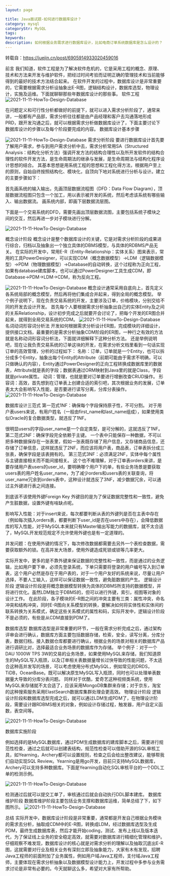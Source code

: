 ```yaml
---
layout: page

title: Java面试题-如何进行数据库设计？
category: mysql
categoryStr: MySQL
tags:
keywords:
description: 如何根据业务需求进行数据库设计，比如电商订单系统数据库是怎么设计的？
---
```


转载自：https://juejin.cn/post/6905914933020459016

前言
我们知道，软件工程是为了解决软件危机的，它是采用工程的概念、原理、 技术和方法来开发与维护软件，把经过时间考验而证明正确的管理技术和当前能够得到的最好的技术方法结合起来。
在软件开发的过程中，数据库设计是非常重要的，它需要根据需求分析设抽象出E-R图，逻辑结构设计，数据库选型，物理设计，实施及运维。下面就聊聊那些年数据库设计的那些事。
软件工程
<img src="/img/java/mysql/2021-11-11-HowTo-Design-Database-1.png" class="post-img" alt="2021-11-11-HowTo-Design-Database">

在问题定义和可行性分析都做好的前提下，就可以进入需求分析阶段了，通常来讲，一般都有产品部，需求分析往往都是由产品经理和客户去沟通落地形成PRD，跟开发沟通之后，就可以根据需求分析做数据库设计了，下面主要讨论下数据库设计的步骤以及每个阶段要完成的内容。
数据库设计基本步骤

<img src="/img/java/mysql/2021-11-11-HowTo-Design-Database-2.png" class="post-img" alt="2021-11-11-HowTo-Design-Database">
需求分析阶段
要进行数据库设计首先要了解用户需求，参与到用户需求分析中去，需求分析常用SA（Structured Analysis：结构化分析方法）强调开发方法的结构合理性以及所开发软件的结构合理性的软件开发方法，是生命周期法的继承与发展，是生命周期法与结构化程序设计思想的结合。
其基本思想是用系统工程的思想和工程化得方法，根据用户至上的原则，自始自终按照结构化、模块化，自顶向下地对系统进行分析与设计。建立的主要步骤如下：

首先画系统的输入输出，先画顶层数据流程图（DFD：Data Flow Diagram），顶层数据流程图只包含一个加工，用以表示被开发的系统，然后考虑该系统有哪些输入、输出数据流。
画系统内部，即画下层数据流层图。

下面是一个交易系统的DFD，需要先画出顶层数据流图，主要包括系统子模块之间的交互，然后再进一步对子模块进行分解。

<img src="/img/java/mysql/2021-11-11-HowTo-Design-Database-3.png" class="post-img" alt="2021-11-11-HowTo-Design-Database">

概念设计阶段
概念设计是整个数据库设计的关键，它是对需求分析阶段的成果进行综合，归档以及抽象出一个独立具体的DBMS模型，与具体的RDBMS产品无关。
在实际的开发中，常用E-R（Entity-Relationship：实体关系）图来表示，常用的工具PowerDesigner，可以实现CDM（概念数据模型）->LDM（逻辑数据模型）->PDM（物理数据模型）->Database的自动转换，这个过程称为正向工程，如果有database建库脚本，也可以通过PowerDesigner工具生成CDM，即Database->PDM->LDM->CDM，称为反向工程。

<img src="/img/java/mysql/2021-11-11-HowTo-Design-Database-4.png" class="post-img" alt="2021-11-11-HowTo-Design-Database">
概念设计通常采用自底向上，首先定义各系统局部的概念模型，然后再将他们集成合并起来，得到全局的概念模型。
举个例子说明下，现在负责交易系统的开发，主要涉及订单，价格模块，分别交给不同的开发去设计开发。
首先每个人要根据需求分析抽象出自己的实体Entity及之间的关系Relationship，设计初步完成之后就要开会讨论了，把每个开发的ER图合并起来，就得到全局交易系统的CDM。



<img src="/img/java/mysql/2021-11-11-HowTo-Design-Database-5.png" class="post-img" alt="2021-11-11-HowTo-Design-Database">
名词动词形容词分析法
开发如何根据需求分析设计ER图，完成模块的详细设计，提供接口文档，最重要的是需求分析抽象CDM阶段的ER图，一种行之有效的方法就是名称动词形容词分析法，下面就详细解释下这种分析方法。
还是举例说明吧，现在让我负责交易系统的订单这块的开发，在需求分析文档里看到一句话实现订单的高效管理，分析的过程如下：
名称：订单，订单就是一个Entity，也可以拆分成多个Entity，抽象出每个Entity的Attribute（前期可能由于需求不明确，可以只做确认的内容），Entity通过PowerDesigner的正向工程转换成数据库里的数据表，Attribute就是表的字段；数据表通过ORM映射到Java里的就是Class，字段就是private属性。
动词：管理，也就是要对订单要进行增删改查CRUD操作。
形容词：高效，首先想到在订单表上创建合适的索引吧，其次根据业务的发展，订单表太大会影响写入性能，是否要进行读写分离，分库分表操作。

<img src="/img/java/mysql/2021-11-11-HowTo-Design-Database-6.png" class="post-img" alt="2021-11-11-HowTo-Design-Database">

数据库设计三范式
第一范式1NF：确保每个字段保持原子性，不可分割。
对于用户表users来说，有用户姓名（一般由first_name和last_name组成），如果使用类似Oracle的复合数据类型，就违反了1NF。

很明显users的字段user_name是一个自定类型，是可分解的，这就违反了1NF。
第二范式2NF：确保字段完全依赖于主键。
一个表中只能保存一种数据，不可以把多种数据保存在一张表里，假如一张表既存储了用户信息，又存储商品信息，还存储了订单信息，这样就违反了2NF，而应该将用户表，商品表，订单表拆分成三张表，确保字段是该表拥有的。
第三范式3NF：必须满足2NF，实体中每个属性与主键直接相关而不能间接相关。
这个也不难理解，对于订单表orders来讲，是要存储用户表users的user_id，要明确哪个用户下的单，有些业务场景是要获取users表的用户姓名user_name，为了减少orders和users表的关联查询，将user_name冗余到orders表中，这种设计就违反了3NF，减少数据冗余，可以通过主外键进行表之间连接。

到底该不该使用外键Foreign Key
外键目的是为了保证数据完整性和一致性，避免产生脏数据，设置外键有啥缺点呢。


影响写入性能：对于insert来说，每次都要判断从表的外键列是否在主表中存在（例如每次插入orders表，都要判断下user_id是否在users中存在），会降低数据库的写入性能，对于MySQL本来就只有Master输出写能力的数据库，就不太合适了，MySQL开发规范规定不允许使用外键也是有一定道理的。


并发问题：在使用外键的情况下，每次修改数据都需要去另外一个表检查数据，需要获取额外的锁。在高并发大场景，使用外键造成死锁或锁等几率更大。


实际开发中，更多的是不靠外键来保证数据的完整性和一致性，而是通过的业务逻辑，比如用户要下单，必须先登录系统，下单只需要将登录的用户编号写入到订单表，这个用户必然是存在于用户表的，对于一个用户友好的系统来说，尽量让用户选择，不要人工输入，这样可以保证数据一致性，避免脏数据的产生。
逻辑设计阶段
逻辑设计阶段是将概念数据模型转换为具体的DBMS所支持的数据模型，并将进行优化。虽然LDM独立于DBMS的，但可以进行外键，索引，视图等对象的设计工作。
在此阶段，各子模块的E-R图之间的冲突主要有三类：属性冲突，命名冲突和结构冲突，同时E-R图向关系模型的转换，要解决如何将实体性和实体间的联系转换为关系模式，确定这些关系模式的属性和码，实际开发中，逻辑设计阶段不是必须的，有些是从CDM直接到PDM了。

数据库选型
数据库选型是非常重要的环节，一般在需求分析完成之后，通过架构评审会进行确认，数据库方面主要包括数据存储，检索，安全，读写分离，分库分表，数据归档，接入数据仓库都要进行确认，根据业务的场景对相关的数据库产品进行调研比对，选择最适合业务场景的数据库作为存储。
举个例子：对于一个DAU 1000W  TPS 3W的交易的业务场景，如果使用MySQL来存储，我们知道原生的MySQL写入瓶颈，以及订单相关表数据量增长过快导致的性能问题，不太适合这种高并发写的场景，可以考虑使用分布式MySQL，例如常见的DRDS，TiDB，OceanBase。既可以解决原生MySQL写入瓶颈，同时也可以处理单表数据量大导致的分库分表问题。
同样对于优酷，爱奇艺这种视频类系统，使用MySQL来存储就不太合适了，应该采用MongoDB集群来存储；对于京东，淘宝的这种搜索服务采用ElastSearch数据库集群处理会更高效。
物理设计阶段
逻辑设计阶段和数据库选型完成之后，就可以通过LDM生成PDM了，在物理设计阶段，需要设计跟RDBMS相关的对象，例如设计存储过程，触发器，用户自定义函数，表空间等。

<img src="/img/java/mysql/2021-11-11-HowTo-Design-Database-7.png" class="post-img" alt="2021-11-11-HowTo-Design-Database">

数据库实施阶段

例如选择的是MySQL数据库，通过PDM生成数据库的建库脚本之后，需要进行规范性检查，通过之后就可以创建表结构，规范性检查可以借助开源的SQL审核工具，如Yearning，Archery都可以设置规则，检查之后会给出整改建议，能够帮我们自动实现SQL Review。Yearning是用go开发，目前只支持MySQL数据库，Archery可以支持多种数据库。下面是Yearning自动化SQL审核平台的一个DDL工单的检测示例。

<img src="/img/java/mysql/2021-11-11-HowTo-Design-Database-8.png" class="post-img" alt="2021-11-11-HowTo-Design-Database">

检测通过后就可以提交工单了，审核通过后就会自动执行DDL脚本建库。
数据库维护阶段
数据库维护阶段主要包括业务支撑和数据库运维，简单总结了下，如下图所示。
<img src="/img/java/mysql/2021-11-11-HowTo-Design-Database-9.png" class="post-img" alt="2021-11-11-HowTo-Design-Database">

总结
实际开发中，数据库设计阶段是非常重要，通常都是开发自己根据业务模块的需求去分析，抽取成CDM中的E-R图，转换成LDM，经过数据库选型及生成PDM，最终生成数据库表，然后才能开始coding，测试、发布上线以及版本迭代，为了保证线上业务的安全稳定高效，就需要对数据库进行精细化管理和维护。
仔细观察不难发现，数据库设计的核心就是对需求分析的理解以及抽取沉底出E-R图，这就需要对行业及相关业务有深刻立即及抽象能力，大家有木有发现，招聘Java工程师的前面附加了业务属性，例如用户域Java工程师，支付域Java工程师，主要体现在需求分析抽象以及数据模型设计能力上，开发过程中多参与业务需求讨论是非常有必要的。今天就聊这么多，希望对大家有所帮助。



